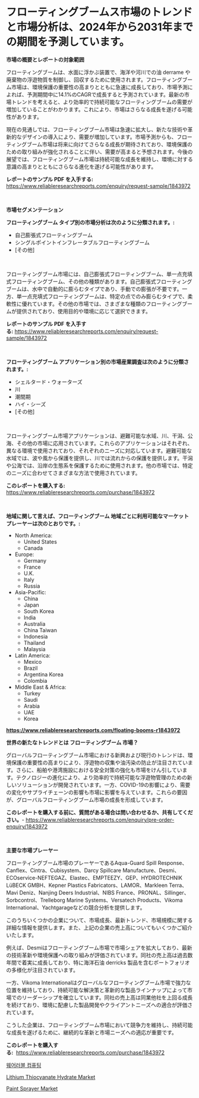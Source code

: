 <p><h1>フローティングブームス市場のトレンドと市場分析は、2024年から2031年までの期間を予測しています。</h1></p><p><strong>市場の概要とレポートの対象範囲</strong></p>
<p><p>フローティングブームは、水面に浮かぶ装置で、海洋や河川での油 derrame や廃棄物の浮遊物質を制御し、回収するために使用されます。フローティングブーム市場は、環境保護の重要性の高まりとともに急速に成長しており、市場予測によれば、予測期間中に14.1%のCAGRで成長すると予測されています。最新の市場トレンドを考えると、より効率的で持続可能なフローティングブームの需要が増加していることがわかります。これにより、市場はさらなる成長を遂げる可能性があります。</p><p>現在の見通しでは、フローティングブーム市場は急速に拡大し、新たな技術や革新的なデザインの導入により、需要が増加しています。市場予測からも、フローティングブーム市場は将来に向けてさらなる成長が期待されており、環境保護のための取り組みが強化されることに伴い、需要が高まると予想されます。今後の展望では、フローティングブーム市場は持続可能な成長を維持し、環境に対する意識の高まりとともにさらなる進化を遂げる可能性があります。</p></p>
<p><strong>レポートのサンプル PDF を入手する:</strong> <a href="https://www.reliableresearchreports.com/enquiry/request-sample/1843972">https://www.reliableresearchreports.com/enquiry/request-sample/1843972</a></p>
<p>&nbsp;</p>
<p><strong>市場セグメンテーション</strong></p>
<p><strong>フローティングブーム タイプ別の市場分析は次のように分類されます。:</strong></p>
<p><ul><li>自己膨張式フローティングブーム</li><li>シングルポイントインフレータブルフローティングブーム</li><li>[その他]</li></ul></p>
<p>&nbsp;</p>
<p><p>フローティングブーム市場には、自己膨張式フローティングブーム、単一点充填式フローティングブーム、その他の種類があります。自己膨張式フローティングブームは、水中で自動的に膨らむタイプであり、手動での膨張が不要です。一方、単一点充填式フローティングブームは、特定の点でのみ膨らむタイプで、柔軟性に優れています。その他の市場では、さまざまな種類のフローティングブームが提供されており、使用目的や環境に応じて選択できます。</p></p>
<p><strong>レポートのサンプル PDF を入手する:</strong>&nbsp;<a href="https://www.reliableresearchreports.com/enquiry/request-sample/1843972">https://www.reliableresearchreports.com/enquiry/request-sample/1843972</a></p>
<p>&nbsp;</p>
<p><strong> フローティングブーム アプリケーション別の市場産業調査は次のように分類されます。:</strong></p>
<p><ul><li>シェルタード・ウォーターズ</li><li>川</li><li>潮間期</li><li>ハイ・シーズ</li><li>[その他]</li></ul></p>
<p>&nbsp;</p>
<p><p>フローティングブーム市場アプリケーションは、避難可能な水域、川、干潟、公海、その他の市場に応用されています。これらのアプリケーションはそれぞれ、異なる環境で使用されており、それぞれのニーズに対応しています。避難可能な水域では、波や風から保護を提供し、川では流れからの保護を提供します。干潟や公海では、沿岸の生態系を保護するために使用されます。他の市場では、特定のニーズに合わせてさまざまな方法で使用されています。</p></p>
<p><strong>このレポートを購入する:</strong>&nbsp; <a href="https://www.reliableresearchreports.com/purchase/1843972">https://www.reliableresearchreports.com/purchase/1843972</a></p>
<p>&nbsp;</p>
<p><strong>地域に関して言えば、フローティングブーム 地域ごとに利用可能なマーケットプレーヤーは次のとおりです。:</strong></p>
<p><ul>
    <li>
        North America:
        <ul>
            <li>United States</li>
            <li>Canada</li>
        </ul>
    </li>
    <li>
        Europe:
        <ul>
            <li>Germany</li>
            <li>France</li>
            <li>U.K.</li>
            <li>Italy</li>
            <li>Russia</li>
        </ul>
    </li>
    <li>
        Asia-Pacific:
        <ul>
            <li>China</li>
            <li>Japan</li>
            <li>South Korea</li>
            <li>India</li>
            <li>Australia</li>
            <li>China Taiwan</li>
            <li>Indonesia</li>
            <li>Thailand</li>
            <li>Malaysia</li>
        </ul>
    </li>
    <li>
        Latin America:
        <ul>
            <li>Mexico</li>
            <li>Brazil</li>
            <li>Argentina Korea</li>
            <li>Colombia</li>
        </ul>
    </li>
    <li>
        Middle East & Africa:
        <ul>
            <li>Turkey</li>
            <li>Saudi</li>
            <li>Arabia</li>
            <li>UAE</li>
            <li>Korea</li>
        </ul>
    </li>
    </ul></p>
<p><strong><a href="https://www.reliableresearchreports.com/floating-booms-r1843972">https://www.reliableresearchreports.com/floating-booms-r1843972</a></strong>&nbsp;</p>
<p><strong>世界の新たなトレンドとは フローティングブーム 市場？</strong></p>
<p><p>グローバルフローティングブーム市場における新興および現行のトレンドは、環境保護の重要性の高まりにより、浮遊物の収集や油汚染の防止が注目されています。さらに、船舶や港湾施設における安全対策の強化も市場をけん引しています。テクノロジーの進化により、より効率的で持続可能な浮遊物管理のための新しいソリューションが開発されています。一方、COVID-19の影響により、需要の変化やサプライチェーンの影響も市場に影響を与えています。これらの要因が、グローバルフローティングブーム市場の成長を形成しています。</p></p>
<p><strong>このレポートを購入する前に、質問がある場合は問い合わせるか、共有してください。</strong>- <a href="https://www.reliableresearchreports.com/enquiry/pre-order-enquiry/1843972">https://www.reliableresearchreports.com/enquiry/pre-order-enquiry/1843972</a></p>
<p>&nbsp;</p>
<p><strong>主要な市場プレーヤー</strong></p>
<p><p>フローティングブーム市場のプレーヤーであるAqua-Guard Spill Response、Canflex、Cintra、Cubisystem、Darcy Spillcare Manufacture、Desmi、ECOservice-NEFTEGAZ、Elastec、EMPTEEZY、GEP、HYDROTECHNIK LüBECK GMBH、Kepner Plastics Fabricators、LAMOR、Markleen Terra、Mavi Deniz、Nanjing Deers Industrial、NIBS France、PRONAL、Sillinger、Sorbcontrol、Trelleborg Marine Systems、Versatech Products、Vikoma International、Yachtgarageなどの競合分析を提供します。 </p><p>このうちいくつかの企業について、市場成長、最新トレンド、市場規模に関する詳細な情報を提供します。また、上記の企業の売上高についてもいくつかご紹介いたします。</p><p>例えば、Desmiはフローティングブーム市場で市場シェアを拡大しており、最新の技術革新や環境保護への取り組みが評価されています。同社の売上高は過去数年間で着実に成長しており、特に海洋石油 derricks 製品を含むポートフォリオの多様化が注目されています。</p><p>一方、Vikoma Internationalはグローバルなフローティングブーム市場で強力な位置を維持しており、持続可能な解決策と革新的な製品ラインナップによって市場でのリーダーシップを確立しています。同社の売上高は同業他社を上回る成長を続けており、環境に配慮した製品開発やクライアントニーズへの適合が評価されています。</p><p>こうした企業は、フローティングブーム市場において競争力を維持し、持続可能な成長を遂げるために、継続的な革新と市場ニーズへの適応が重要です。</p></p>
<p><strong>このレポートを購入する:</strong>&nbsp;&nbsp;<a href="https://www.reliableresearchreports.com/purchase/1843972">https://www.reliableresearchreports.com/purchase/1843972</a></p>
<p><p><a href="https://github.com/royErdmtyan906778/Market-Research-Report-List-1/blob/main/457125520790.md">웨어러블 컴퓨팅</a></p><p><a href="https://zircon-bluebell-299.notion.site/Lithium-Thiocyanate-Hydrate-Market-Size-Market-Trends-and-Growth-Outlook-forecasted-for-period-fro-a1177b70407548ea8587303369d94c58">Lithium Thiocyanate Hydrate Market</a></p><p><a href="https://github.com/kathiaseamanalvaradovlprc2h/Market-Research-Report-List-2/blob/main/paint-sprayer-market.md">Paint Sprayer Market</a></p></p>